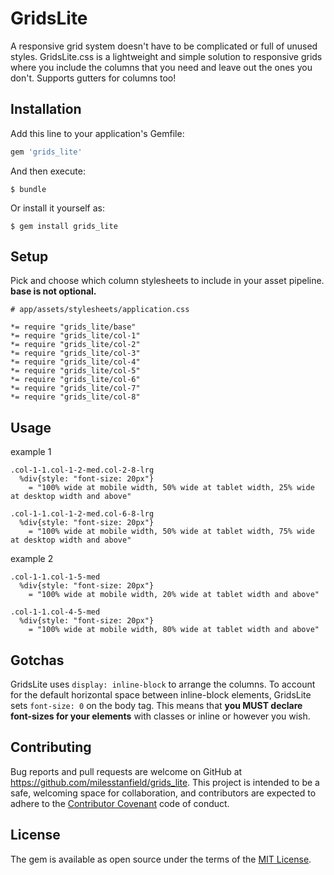# GridsLite

A responsive grid system doesn't have to be complicated or full of unused styles. GridsLite.css is a lightweight and simple solution to responsive grids where you include the columns that you need and leave out the ones you don't. Supports gutters for columns too!

## Installation

Add this line to your application's Gemfile:

```ruby
gem 'grids_lite'
```

And then execute:

    $ bundle

Or install it yourself as:

    $ gem install grids_lite

## Setup
Pick and choose which column stylesheets to include in your asset pipeline. **base is not optional.**

```
# app/assets/stylesheets/application.css

*= require "grids_lite/base"
*= require "grids_lite/col-1"
*= require "grids_lite/col-2"
*= require "grids_lite/col-3"
*= require "grids_lite/col-4"
*= require "grids_lite/col-5"
*= require "grids_lite/col-6"
*= require "grids_lite/col-7"
*= require "grids_lite/col-8"
```


## Usage

example 1
```
.col-1-1.col-1-2-med.col-2-8-lrg
  %div{style: "font-size: 20px"}
    = "100% wide at mobile width, 50% wide at tablet width, 25% wide at desktop width and above"

.col-1-1.col-1-2-med.col-6-8-lrg
  %div{style: "font-size: 20px"}
    = "100% wide at mobile width, 50% wide at tablet width, 75% wide at desktop width and above"
```

example 2
```
.col-1-1.col-1-5-med
  %div{style: "font-size: 20px"}
    = "100% wide at mobile width, 20% wide at tablet width and above"

.col-1-1.col-4-5-med
  %div{style: "font-size: 20px"}
    = "100% wide at mobile width, 80% wide at tablet width and above"
```

## Gotchas

GridsLite uses ```display: inline-block``` to arrange the columns. To account for the default horizontal space between inline-block elements, GridsLite sets ```font-size: 0``` on the body tag. This means that **you MUST declare font-sizes for your elements** with classes or inline or however you wish.


## Contributing

Bug reports and pull requests are welcome on GitHub at https://github.com/milesstanfield/grids_lite. This project is intended to be a safe, welcoming space for collaboration, and contributors are expected to adhere to the [Contributor Covenant](contributor-covenant.org) code of conduct.


## License

The gem is available as open source under the terms of the [MIT License](http://opensource.org/licenses/MIT).

